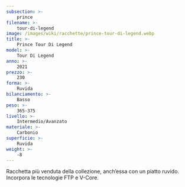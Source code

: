 ```yaml
---
subsection: >-
    prince
filename: >-
    tour-di-legend
image: /images/wiki/racchette/prince-tour-di-legend.webp
title: >-
    Prince Tour Di Legend
model: >-
    Tour Di Legend
anno: >-
    2021
prezzo: >-
    230
forma: >-
    Ruvida
bilanciamento: >-
    Basso
peso: >-
    365-375
livello: >-
    Intermedio/Avanzato
materiale: >-
    Carbonio
superficie: >-
    Ruvida
weight: >-
    -8
---
```

Racchetta più venduta della collezione, anch’essa con un piatto ruvido. Incorpora le tecnologie FTP e V-Core.